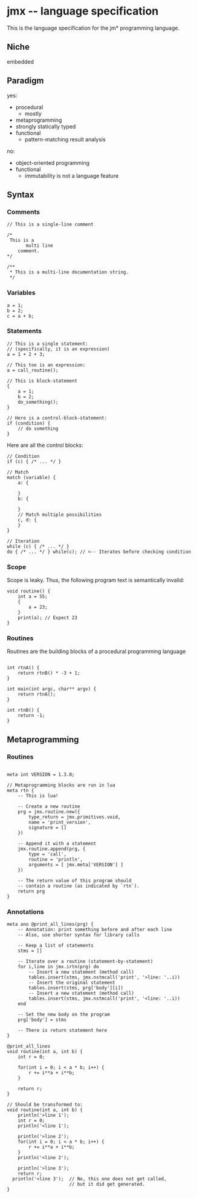 # jmx -- language specification

This is the language specification for the jm* programming language.

## Niche

embedded

## Paradigm

yes:
- procedural
	+ mostly
- metaprogramming
- strongly statically typed
- functional
	+ pattern-matching result analysis

no:
- object-oriented programming
- functional
	+ immutability is not a language feature

## Syntax

### Comments

```
// This is a single-line comment

/*
 This is a
       multi line
    comment.
*/

/**
 * This is a multi-line documentation string.
 */
```


### Variables

```
a = 1;
b = 2;
c = a + b;
```

### Statements

```
// This is a single statement:
// (specifically, it is an expression)
a = 1 + 2 + 3;

// This too is an expression:
a = call_routine();

// This is block-statement
{
	a = 1;
	b = 2;
	do_something();
}

// Here is a control-block-statement:
if (condition) {
	// do something
}
```

Here are all the control blocks:

```
// Condition
if (c) { /* ... */ }

// Match
match (variable) {
	a: {
	
	}
	b: {
	
	}
	// Match multiple possibilities
	c, d: {
	}
}

// Iteration
while (c) { /* ... */ }
do { /* ... */ } while(c); // <-- Iterates before checking condition

```

### Scope

Scope is leaky.
Thus, the following program text is semantically invalid:

```
void routine() {
	int a = 55;
	{
		a = 23;
	}
	print(a); // Expect 23
}
```

### Routines

Routines are the building blocks of a procedural programming language

```

int rtnA() {
	return rtnB() * -3 + 1;
}

int main(int argc, char** argv) {
	return rtnA();
}

int rtnB() {
	return -1;
}

```

## Metaprogramming

### Routines
```

meta int VERSION = 1.3.0;

// Metaprogramming blocks are run in lua
meta rtn {
	-- This is lua!
	
	-- Create a new routine
	prg = jmx.routine.new({
		type_return = jmx.primitives.void,
		name = 'print_version',
		signature = []
	})
	
	-- Append it with a statement
	jmx.routine.append(prg, {
		type = 'call',
		routine = 'println',
		arguments = [ jmx.meta['VERSION'] ]
	})
	
	-- The return value of this program should
	-- contain a routine (as indicated by `rtn`).
	return prg
}
```


### Annotations
```
meta ano @print_all_lines(prg) {
	-- Annotation: print something before and after each line
	-- Also, use shorter syntax for library calls
	
	-- Keep a list of statements
	stms = []
	
	-- Iterate over a routine (statement-by-statement)
	for i,line in jmx.irtn(prg) do
		-- Insert a new statement (method call)
		tables.insert(stms, jmx.nstmcall('print', '>line: '..i))
		-- Insert the original statement
		tables.insert(stms, prg['body'][i])
		-- Insert a new statement (method call)
		tables.insert(stms, jmx.nstmcall('print', '<line: '..i))
	end
	
	-- Set the new body on the program
	prg['body'] = stms
	
	-- There is return statement here
}

@print_all_lines
void routine(int a, int b) {
	int r = 0;

	for(int i = 0; i < a * b; i++) {
		r += i**a + i**b;
	}
	
	return r;
}

// Should be transformed to:
void routine(int a, int b) {
	println('>line 1');
	int r = 0;
	println('<line 1');

	println('>line 2');
	for(int i = 0; i < a * b; i++) {
		r += i**a + i**b;
	}
	println('<line 2');
	
	println('>line 3');
	return r;
  println('<line 3');  // No, this one does not get called,
                       // but it did get generated.
}
```